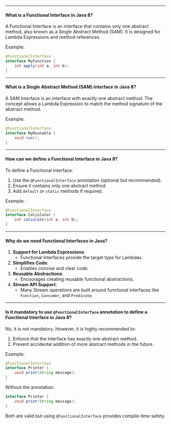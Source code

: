 
---
#### **What is a Functional Interface in Java 8?**

A Functional Interface is an interface that contains only one abstract method, also known as a Single Abstract Method (SAM). It is designed for Lambda Expressions and method references.

Example:

```java
@FunctionalInterface
interface MyFunction {
    int apply(int a, int b);
}
```

---

#### **What is a Single Abstract Method (SAM) interface in Java 8?**

A SAM Interface is an interface with exactly one abstract method. The concept allows a Lambda Expression to match the method signature of the abstract method.

Example:

```java
@FunctionalInterface
interface MyRunnable {
    void run();
}
```

---

#### **How can we define a Functional Interface in Java 8?**

To define a Functional Interface:

1. Use the `@FunctionalInterface` annotation (optional but recommended).
2. Ensure it contains only one abstract method.
3. Add `default` or `static` methods if required.

Example:

```java
@FunctionalInterface
interface Calculator {
    int calculate(int a, int b);
}
```

---

#### **Why do we need Functional Interfaces in Java?**

1. **Support for Lambda Expressions**:
    - Functional Interfaces provide the target type for Lambdas.
2. **Simplifies Code**:
    - Enables concise and clear code.
3. **Reusable Abstractions**:
    - Encourages creating reusable functional abstractions.
4. **Stream API Support**:
    - Many Stream operations are built around functional interfaces like `Function`, `Consumer`, and `Predicate`.

---

#### **Is it mandatory to use `@FunctionalInterface` annotation to define a Functional Interface in Java 8?**

No, it is not mandatory. However, it is highly recommended to:

1. Enforce that the interface has exactly one abstract method.
2. Prevent accidental addition of more abstract methods in the future.

Example:

```java
@FunctionalInterface
interface Printer {
    void print(String message);
}
```

Without the annotation:

```java
interface Printer {
    void print(String message);
}
```

Both are valid but using `@FunctionalInterface` provides compile-time safety.
